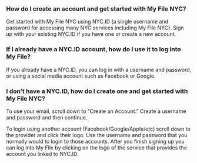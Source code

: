 ### How do I create an account and get started with My File NYC?

Get started with My File NYC using NYC.ID (a single username and password for accessing many NYC services including My File NYC). Sign up with your existing NYC.ID if you have one or create a new account. 
 
### If I already have a NYC.ID account, how do I use it to log into My File? 
 
If you already have a NYC.ID, you can log in with a username and password, or using a social media account such as Facebook or Google. 
 
### I don’t have a NYC.ID, how do I create one and get started with My File NYC? 
 
To use your email, scroll down to “Create an Account.” Create a username and password and then continue.
 
To login using another account (Facebook/Google/Apple/etc) scroll down to the provider and click their logo. Use the username and password that you normally would to login to those accounts. After you finish signing up you can log into My File by clicking on the logo of the service that provides the account you linked to NYC.ID.
